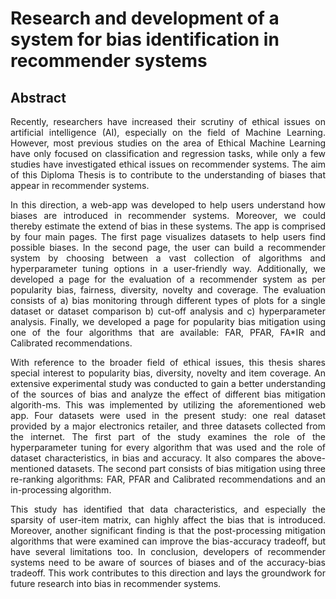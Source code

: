 # Research and development of a system for bias identification in recommender systems
## Abstract
<div align= "justify">
Recently, researchers have increased their scrutiny of ethical issues on artificial intelligence (AI), especially οn the field of Machine Learning. However, most previous studies on the area of Ethical Machine Learning have only focused on classification and regression tasks,  while only a few studies have investigated ethical issues on recommender systems.
The aim of this Diploma Thesis is to contribute to the understanding of biases that appear in recommender systems. 

In this direction, a web-app was developed to help users understand how biases are introduced in recommender systems. Moreover, we could thereby estimate the extend of bias in these systems. The app is comprised by four main pages. The first page visualizes datasets to help users find possible biases. In the second page, the user can build a recommender system by choosing between a vast collection of algorithms and hyperparameter tuning options in a user-friendly way. Additionally, we developed a page for the evaluation of a recommender system as per popularity bias, fairness, diversity, novelty and coverage. The evaluation consists of a) bias monitoring through different types of plots for a single dataset or dataset comparison b) cut-off analysis and c) hyperparameter analysis. Finally, we developed a page for popularity bias mitigation using one of the four algorithms that are available:  FAR, PFAR, FA*IR and Calibrated recommendations.

With reference to the broader field of ethical issues, this thesis shares special interest to popularity bias, diversity, novelty and item coverage. An extensive experimental study was conducted to gain a better understanding of the sources of bias and analyze the effect of different bias mitigation algorith\-ms. This was implemented by utilizing the aforementioned web app. Four datasets were used in the present study: one real dataset provided by a major electronics retailer, and three datasets collected from the internet.
The first part of the study examines the role of the hyperparameter tuning for every algorithm that was used and the role of dataset characteristics, in bias and accuracy. It also compares the above-mentioned datasets. The second part consists of bias mitigation using three re-ranking algorithms: FAR, PFAR and Calibrated recommendations and an in-processing algorithm.

This study has identified that data characteristics, and especially the sparsity of user-item matrix, can highly affect the bias that is introduced. Moreover, another significant finding is that the post-processing mitigation algorithms that were examined can improve the bias-accuracy tradeoff, but have several limitations too.
In conclusion, developers of recommender systems need to be aware of sources of biases and of the accuracy-bias tradeoff. This work contributes to this direction and
lays the groundwork for future research into bias in recommender systems.
</div>
